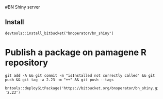 #BN Shiny server

## Install

```
devtools::install_bitbucket("bnoperator/bn_shiny")
```

# Publish a package on pamagene R repository

```
git add -A && git commit -m "isInstalled not correctly called" && git push && git tag -a 2.23 -m "++" && git push --tags
```

```
bntools::deployGitPackage('https://bitbucket.org/bnoperator/bn_shiny.git', '2.23')
```